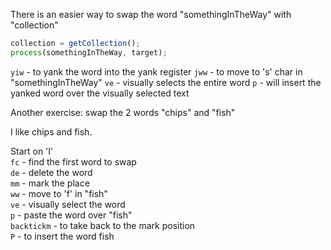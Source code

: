 There is an easier way to swap the word "somethingInTheWay" with "collection"

```javascript
collection = getCollection();
process(somethingInTheWay, target);
```

`yiw` - to yank the word into the yank register
`jww` - to move to 's' char in "somethingInTheWay"
`ve` - visually selects the entire word
`p` - will insert the yanked word over the visually selected text

Another exercise: swap the 2 words "chips" and "fish"

I like chips and fish.

Start on 'I'  
`fc` - find the first word to swap  
`de` - delete the word  
`mm` - mark the place  
`ww` - move to 'f' in "fish"  
`ve` - visually select the word  
`p` - paste the word over "fish"  
`backtickm` - to take back to the mark position  
`P` - to insert the word fish  
